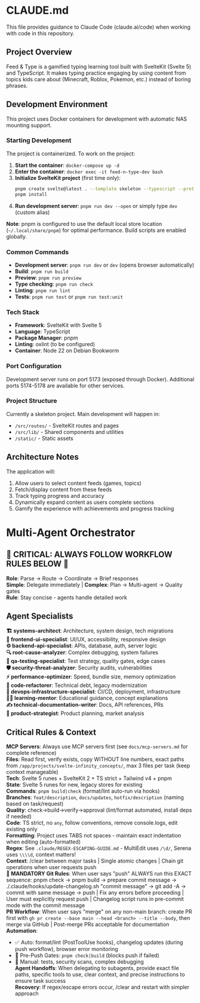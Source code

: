 # CLAUDE.md

This file provides guidance to Claude Code (claude.ai/code) when working with code in this repository.

## Project Overview

Feed & Type is a gamified typing learning tool built with SvelteKit (Svelte 5) and TypeScript. It makes typing practice engaging by using content from topics kids care about (Minecraft, Roblox, Pokemon, etc.) instead of boring phrases.

## Development Environment

This project uses Docker containers for development with automatic NAS mounting support.

### Starting Development

The project is containerized. To work on the project:

1. **Start the container**: `docker-compose up -d`
2. **Enter the container**: `docker exec -it feed-n-type-dev bash`
3. **Initialize SvelteKit project** (first time only):
   ```bash
   pnpm create svelte@latest . --template skeleton --typescript --prettier --eslint --vitest
   pnpm install
   ```
4. **Run development server**: `pnpm run dev --open` or simply type `dev` (custom alias)

**Note**: pnpm is configured to use the default local store location (`~/.local/share/pnpm`) for optimal performance. Build scripts are enabled globally.

### Common Commands

- **Development server**: `pnpm run dev` or `dev` (opens browser automatically)
- **Build**: `pnpm run build`
- **Preview**: `pnpm run preview`
- **Type checking**: `pnpm run check`
- **Linting**: `pnpm run lint`
- **Tests**: `pnpm run test` or `pnpm run test:unit`

### Tech Stack

- **Framework**: SvelteKit with Svelte 5
- **Language**: TypeScript
- **Package Manager**: pnpm
- **Linting**: oxlint (to be configured)
- **Container**: Node 22 on Debian Bookworm

### Port Configuration

Development server runs on port 5173 (exposed through Docker). Additional ports 5174-5178 are available for other services.

### Project Structure

Currently a skeleton project. Main development will happen in:

- `/src/routes/` - SvelteKit routes and pages
- `/src/lib/` - Shared components and utilities
- `/static/` - Static assets

## Architecture Notes

The application will:

1. Allow users to select content feeds (games, topics)
2. Fetch/display content from these feeds
3. Track typing progress and accuracy
4. Dynamically expand content as users complete sections
5. Gamify the experience with achievements and progress tracking

# Multi-Agent Orchestrator

## 🚨 CRITICAL: ALWAYS FOLLOW WORKFLOW RULES BELOW 🚨

**Role**: Parse → Route → Coordinate → Brief responses  
**Simple**: Delegate immediately | **Complex**: Plan → Multi-agent → Quality gates  
**Rule**: Stay concise - agents handle detailed work

## Agent Specialists

**🏗️ systems-architect**: Architecture, system design, tech migrations  
**🎨 frontend-ui-specialist**: UI/UX, accessibility, responsive design  
**⚙️ backend-api-specialist**: APIs, database, auth, server logic  
**🔍 root-cause-analyzer**: Complex debugging, system failures  
**🧪 qa-testing-specialist**: Test strategy, quality gates, edge cases  
**🛡️ security-threat-analyzer**: Security audits, vulnerabilities  
**⚡ performance-optimizer**: Speed, bundle size, memory optimization  
**🔄 code-refactorer**: Technical debt, legacy modernization  
**🚀 devops-infrastructure-specialist**: CI/CD, deployment, infrastructure  
**👨‍🏫 learning-mentor**: Educational guidance, concept explanations  
**✍️ technical-documentation-writer**: Docs, API references, PRs  
**🔮 product-strategist**: Product planning, market analysis

## Critical Rules & Context

**MCP Servers**: Always use MCP servers first (see `docs/mcp-servers.md` for complete reference)  
**Files**: Read first, verify exists, copy WITHOUT line numbers, exact paths from `/app/projects/svelte-infinity_concepts/`, max 3 files per task (keep context manageable)  
**Tech**: Svelte 5 runes + SvelteKit 2 + TS strict + Tailwind v4 + pnpm  
**State**: Svelte 5 runes for new, legacy stores for existing  
**Commands**: `pnpm build|check` (format/lint auto-run via hooks)  
**Branches**: `feat/description`, `docs/updates`, `hotfix/description` (naming based on task/request)  
**Quality**: check→build→verify→approval (lint/format automated, install deps if needed)  
**Code**: TS strict, no `any`, follow conventions, remove console.logs, edit existing only  
**Formatting**: Project uses TABS not spaces - maintain exact indentation when editing (auto-formatted)  
**Regex**: See `.claude/REGEX-ESCAPING-GUIDE.md` - MultiEdit uses `/\d/`, Serena uses `\\\\d`, context matters!  
**Context**: /clear between major tasks | Single atomic changes | Chain git operations when user requests push  
**🚨 MANDATORY Git Rules**: When user says "push" ALWAYS run this EXACT sequence: pnpm check → pnpm build → prepare commit message → ./.claude/hooks/update-changelog.sh "commit message" → git add -A → commit with same message → push | Fix any errors before proceeding | User must explicitly request push | Changelog script runs in pre-commit mode with the commit message  
**PR Workflow**: When user says "merge" on any non-main branch: create PR first with `gh pr create --base main --head <branch> --title --body`, then merge via GitHub | Post-merge PRs acceptable for documentation  
**Automation**:

- ✅ Auto: format/lint (PostToolUse hooks), changelog updates (during push workflow), browser error monitoring
- 🚫 Pre-Push Gates: `pnpm check|build` (blocks push if failed)
- 🔧 Manual: tests, security scans, complex debugging  
  **Agent Handoffs**: When delegating to subagents, provide exact file paths, specific tools to use, clear context, and precise instructions to ensure task success  
  **Recovery**: If regex/escape errors occur, /clear and restart with simpler approach
